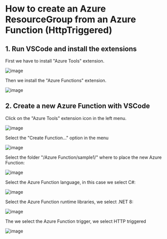 # How to create an Azure ResourceGroup from an  Azure Function (HttpTriggered)

## 1. Run VSCode and install the extensions

First we have to install "Azure Tools" extension.

![image](https://github.com/luiscoco/Azure_SDK_Sample4_Create_AzureResourceGroup_with_AzureFunction/assets/32194879/f6940c98-fcdd-4933-885d-f4465a2acf18)

Then we install the "Azure Functions" extension.

![image](https://github.com/luiscoco/Azure_SDK_Sample4_Create_AzureResourceGroup_with_AzureFunction/assets/32194879/c6fbbd9a-a084-44c7-ba9c-b3ceab517f8a)

## 2. Create a new Azure Function with VSCode

Click on the "Azure Tools" extension icon in the left menu.

![image](https://github.com/luiscoco/Azure_SDK_Sample4_Create_AzureResourceGroup_with_AzureFunction/assets/32194879/fca0198a-9795-4135-936a-7533392f8b56)

Select the "Create Function..." option in the menu

![image](https://github.com/luiscoco/Azure_SDK_Sample4_Create_AzureResourceGroup_with_AzureFunction/assets/32194879/cda0af8c-4c0c-4f2d-bbb7-dd8052a02da2)

Select the folder "/Azure Function/sample1/" where to place the new Azure Function:

![image](https://github.com/luiscoco/Azure_SDK_Sample4_Create_AzureResourceGroup_with_AzureFunction/assets/32194879/8444ab5b-5fe2-44ce-a9d9-d21be3952c4f)

Select the Azure Function language, in this case we select C#:

![image](https://github.com/luiscoco/Azure_SDK_Sample4_Create_AzureResourceGroup_with_AzureFunction/assets/32194879/4e92a5b4-b601-4aca-9ed2-2f9aa7d60fad)

Select the Azure Function runtime libraries, we select .NET 8:

![image](https://github.com/luiscoco/Azure_SDK_Sample4_Create_AzureResourceGroup_with_AzureFunction/assets/32194879/46065dc3-a58e-4044-86a4-70324271e85b)

The we select the Azure Function trigger, we select HTTP triggered

![image](https://github.com/luiscoco/Azure_SDK_Sample4_Create_AzureResourceGroup_with_AzureFunction/assets/32194879/89636e89-362c-4af6-a661-9212572d2fc0)

